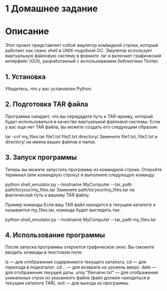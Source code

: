 # 1 Домашнее задание
# Описание
Этот проект представляет собой эмулятор командной строки, который работает как сеанс shell в UNIX-подобной ОС. Эмулятор использует виртуальную файловую систему в формате .tar и включает графический интерфейс (GUI), разработанный с использованием библиотеки Tkinter.

## 1. Установка
Убедитесь, что у вас установлен Python. 

## 2. Подготовка TAR файла
Программа ожидает, что вы передадите путь к TAR-архиву, который будет использоваться в качестве виртуальной файловой системы. Если у вас еще нет TAR файла, вы можете создать его следующим образом:

tar -cvf my_files.tar file1.txt file2.txt directory/
Замените file1.txt, file2.txt и directory/ на имена ваших файлов и папок.

## 3. Запуск программы
Теперь вы можете запустить программу из командной строки. Откройте терминал (или командную строку) и выполните следующую команду:

python shell_emulator.py --hostname MyComputer --tar_path path/to/your/my_files.tar
Замените path/to/your/my_files.tar на фактический путь к вашему TAR файлу.

Пример команды
Если ваш TAR файл находится в текущем каталоге и называется my_files.tar, команда будет выглядеть так:

python shell_emulator.py --hostname MyComputer --tar_path my_files.tar
## 4. Использование программы
После запуска программы откроется графическое окно. Вы сможете вводить команды в текстовом поле:

ls — для отображения содержимого текущего каталога.
cd <directory> — для перехода в подкаталог.
cd .. — для возврата на уровень вверх.
date — для отображения текущей даты.
uniq "filename.txt" — для отображения уникальных строк из указанного файла (файл должен находиться в текущем каталоге TAR).
exit — для выхода из программы.
